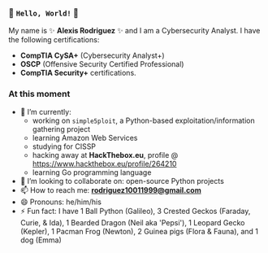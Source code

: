### 👋 `Hello, World!` 👋

My name is ✨ **Alexis Rodriguez** ✨ and I am a Cybersecurity Analyst. I have the following certifications:
- **CompTIA CySA+** (Cybersecurity Analyst+)
- **OSCP** (Offensive Security Certified Professional)
- **CompTIA Security+** certifications.

### At this moment
- 🌱 I’m currently:
  - working on `simple5ploit`, a Python-based exploitation/information gathering project
  - learning Amazon Web Services
  - studying for CISSP
  - hacking away at **HackThebox.eu**, profile @ https://www.hackthebox.eu/profile/264210
  - learning Go programming language
- 👯 I’m looking to collaborate on: open-source Python projects
- 📫 How to reach me: **rodriguez10011999@gmail.com**
- 😄 Pronouns: he/him/his
- ⚡ Fun fact: I have 1 Ball Python (Galileo), 3 Crested Geckos (Faraday, Curie, & Ida), 1 Bearded Dragon (Neil aka 'Pepsi'), 1 Leopard Gecko (Kepler), 1 Pacman Frog (Newton), 2 Guinea pigs (Flora & Fauna), and 1 dog (Emma)
